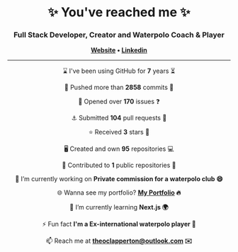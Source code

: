 
<h1 align="center">
	✨ You've reached me ✨
</h1>

<h3 align="center">
    Full Stack Developer, Creator and Waterpolo Coach & Player
</h3>

<p align="center">
	<strong>
		<a href="https://www.theoclapperton.co.uk/">Website</a>
		•
		<a href="https://www.linkedin.com/in/theoclapperton/">Linkedin</a>
	</strong>
</p>

<hr/>

<p align="center">⌛ I've been using GitHub for <b>7</b> years ⏳</p>
<p align="center">🌌 Pushed more than <b>2858</b> commits 🌠</p>
<p align="center">📖 Opened over <b>170</b> issues ❓</p>
<p align="center">⚓ Submitted <b>104</b> pull requests 📧</p>
<p align="center">⭐ Received <b>3</b> stars 🌟</p>
<p align="center">🖥️ Created and own <b>95</b> repositories 💻</p>
<p align="center">🏇 Contributed to <b>1</b> public repositories 🐚</p>
<p align="center">🔭 I’m currently working on <b>Private commission for a waterpolo club 😄</b></p>
<p align="center">🌐 Wanna see my portfolio? <b><a href="https://www.theoclapperton.co.uk/">My Portfolio</a> 🔥</b></p>
<p align="center">🌱 I’m currently learning <b>Next.js 🌍</b></p>
<p align="center">⚡ Fun fact <b>I'm a Ex-international waterpolo player 🤽</b></p>
<p align="center">📫 Reach me at <b><a href="mailto:theoclapperton@outlook.com">theoclapperton@outlook.com</a> ✉️</b></p>
